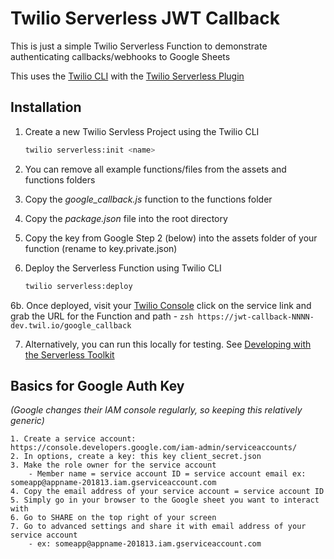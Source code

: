 # Twilio Serverless JWT Callback

This is just a simple Twilio Serverless Function to demonstrate authenticating callbacks/webhooks to Google Sheets

This uses the [Twilio CLI](https://www.twilio.com/docs/twilio-cli/quickstart) with the [Twilio Serverless Plugin](https://www.twilio.com/docs/twilio-cli/plugins)

## Installation

1.  Create a new Twilio Servless Project using the Twilio CLI

    ```zsh
    twilio serverless:init <name>
    ```

2.  You can remove all example functions/files from the assets and functions folders

3.  Copy the _google_callback.js_ function to the functions folder

4.  Copy the _package.json_ file into the root directory

5.  Copy the key from Google Step 2 (below) into the assets folder of your function (rename to key.private.json)

6.  Deploy the Serverless Function using Twilio CLI

    ```zsh
    twilio serverless:deploy
    ```

6b. Once deployed, visit your [Twilio Console](https://www.twilio.com/console/functions/overview/services) click on the service link and grab the URL for the Function and path - `zsh https://jwt-callback-NNNN-dev.twil.io/google_callback`

7.  Alternatively, you can run this locally for testing. See [Developing with the Serverless Toolkit](https://www.twilio.com/docs/labs/serverless-toolkit/developing?code-sample=code-run-a-serverless-project-locally&code-language=twilio-cli&code-sdk-version=default)

## Basics for Google Auth Key

_(Google changes their IAM console regularly, so keeping this relatively generic)_

    1. Create a service account: https://console.developers.google.com/iam-admin/serviceaccounts/
    2. In options, create a key: this key client_secret.json
    3. Make the role owner for the service account
        - Member name = service account ID = service account email ex: someapp@appname-201813.iam.gserviceaccount.com
    4. Copy the email address of your service account = service account ID
    5. Simply go in your browser to the Google sheet you want to interact with
    6. Go to SHARE on the top right of your screen
    7. Go to advanced settings and share it with email address of your service account
        - ex: someapp@appname-201813.iam.gserviceaccount.com
